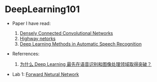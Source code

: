 # DeepLearning101

* Paper I have read:
  1. [Densely Connected Convolutional Networks](https://arxiv.org/abs/1608.06993)
  2. [Highway netorks ](http://arxiv.org/pdf/1505.00387v2.pdf)
  3. [Deep Learning Methods in Automatic Speech Recognition](http://cslt.riit.tsinghua.edu.cn/~fzheng/THESES/201506-M-LC.pdf)
* Referrences:
  1. [为什么 Deep Learning 最先在语音识别和图像处理领域取得突破？](https://www.zhihu.com/question/21815490)

* Lab 1: [Forward Netural Network](Keras_FNN_Report.md)
